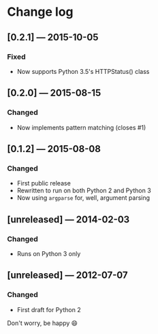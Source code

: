 # Change log

## [0.2.1] — 2015-10-05
### Fixed
- Now supports Python 3.5's HTTPStatus() class

## [0.2.0] — 2015-08-15
### Changed
- Now implements pattern matching (closes #1)

## [0.1.2] — 2015-08-08
### Changed
- First public release
- Rewritten to run on both Python 2 and Python 3
- Now using `argparse` for, well, argument parsing

## [unreleased] — 2014-02-03
### Changed
- Runs on Python 3 only

## [unreleased] — 2012-07-07
### Changed
- First draft for Python 2

Don't worry, be happy :smile:
